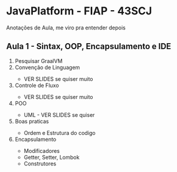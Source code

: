 # JavaPlatform - FIAP - 43SCJ
Anotações de Aula, me viro pra entender depois

## Aula 1 - Sintax, OOP, Encapsulamento e IDE
 <ol> 
    <li>Pesquisar GraalVM</li>
    <li>Convenção de Linguagem</li>
        <ul>
            <li>VER SLIDES se quiser muito</li>
        </ul>
    <li>Controle de Fluxo</li>
        <ul>
            <li>VER SLIDES se quiser muito</li>
        </ul>
    <li>POO</li>
        <ul>
            <li>UML - VER SLIDES se quiser</li>
        </ul>
    <li>Boas praticas</li>
        <ul>
            <li>Ordem e Estrutura do codigo</li>
        </ul>
    <li>Encapsulamento</li>
        <ul>
            <li>Modificadores</li>
            <li>Getter, Setter, Lombok</li>
            <li>Construtores</li>
        </ul>
 </ol>
